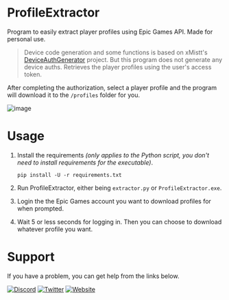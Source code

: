 # ProfileExtractor
Program to easily extract player profiles using Epic Games API. Made for personal use.

> Device code generation and some functions is based on xMistt's [DeviceAuthGenerator](https://github.com/xMistt/DeviceAuthGenerator) project. But this program does not generate any device auths. Retrieves the player profiles using the user's access token.

After completing the authorization, select a player profile and the program will download it to the `/profiles` folder for you.

![image](https://github.com/Liqutch/ProfileExtractor/assets/113312256/b0fecf52-47ff-4803-ac50-29ec587f7a84)

# Usage
1. Install the requirements _(only applies to the Python script, you don't need to install requirements for the executable)_.

    ```
    pip install -U -r requirements.txt
    ```

2. Run ProfileExtractor, either being `extractor.py` or `ProfileExtractor.exe`.

3. Login the the Epic Games account you want to download profiles for when prompted.

3. Wait 5 or less seconds for logging in. Then you can choose to download whatever profile you want.

# Support
If you have a problem, you can get help from the links below.

[![Discord](https://img.shields.io/badge/Discord-%237289DA.svg?style=for-the-badge&logo=discord&logoColor=white)](https://discord.com/users/341886629142593537)
[![Twitter](https://img.shields.io/badge/Twitter-%231DA1F2.svg?style=for-the-badge&logo=twitter&logoColor=white)](https://twitter.com/Liqutch)
[![Website](https://img.shields.io/badge/🔗%20LIQUTCH.DEV-white.svg?style=for-the-badge&logo=link&logoColor=black&color=EDF2F7)](https://liqutch.dev)
